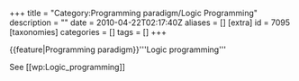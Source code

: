 +++
title = "Category:Programming paradigm/Logic Programming"
description = ""
date = 2010-04-22T02:17:40Z
aliases = []
[extra]
id = 7095
[taxonomies]
categories = []
tags = []
+++

{{feature|Programming paradigm}}'''Logic programming''' 


See [[wp:Logic_programming]]
